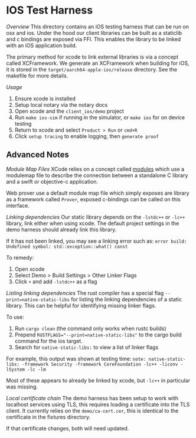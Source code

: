 
# IOS Test Harness

*Overview*
This directory contains an iOS testing harness that can be run on osx and ios. Under the hood our client libraries can be built as a staticlib and c bindings are exposed via FFI. This enables the library to be linked with an iOS application build. 

The primary method for xcode to link external libraries is via a concept called XCFramework.  We generate an XCFramework when building for iOS, it is stored in the `target/aarch64-apple-ios/release` directory.  See the makefile for more details. 

*Usage* 
1. Ensure xcode is installed
2. Setup local notary via the notary docs
3. Open xcode and the `client_ios/demo` project
4. Run `make ios-sim` if running in the simulator, or `make ios` for on device testing
5. Return to xcode and select `Product > Run` or `cmd+R`
6. Click `setup tracing` to enable logging, then `generate proof`

## Advanced Notes

*Module Map Files*
XCode relies on a concept called [modules](https://clang.llvm.org/docs/Modules.html#introduction) which use a modulemap file to describe the connection between a standalone C library and a swift or objective-c application. 

Web prover use a default module map file which simply exposes are library as a framework called `Prover`, exposed c-bindings can be called on this interface. 


*Linking dependencies*
Our static library depends on the `-lstdc++` or `-lc++` library, link either when using xcode. The default project settings in the demo harness should already link this library. 

If it has not been linked, you may see a linking error such as: 
`error build: Undefined symbol: std::exception::what() const`

To remedy: 
1. Open xcode
2. Select Demo > Build Settings > Other Linker Flags
3. Click `+` and add `-lstdc++` as a flag


*Listing linking dependencies*
The rust compiler has a special flag `--print=native-static-libs` for listing the linking dependencies of a static library. This can be helpful for identifying missing linker flags. 

To use:
1. Run `cargo clean` (the command only works when rustc builds)
2. Prepend `RUSTFLAGS="--print=native-static-libs"` to the cargo build command for the ios target.
3. Search for `native-static-libs:` to view a list of linker flags

For example, this output was shown at testing time:
`note: native-static-libs: -framework Security -framework CoreFoundation -lc++ -liconv -lSystem -lc -lm`

Most of these appears to already be linked by xcode, but `-lc++` in particular was missing. 


*Local certificate chain*
The demo harness has been setup to work with localhost services using TLS, this requires loading a certificate into the TLS client. It currently relies on the `demo/ca-cert.cer`, this is identical to the certificate in the fixtures directory.

If that certificate changes, both will need updated. 